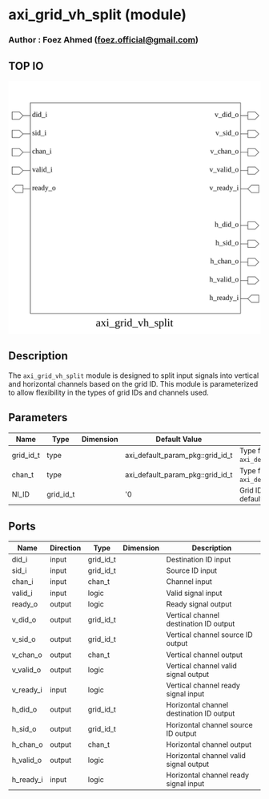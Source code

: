 # axi_grid_vh_split (module)

### Author : Foez Ahmed (foez.official@gmail.com)

## TOP IO
<img src="./axi_grid_vh_split_top.svg">

## Description

The `axi_grid_vh_split` module is designed to split input signals into vertical and horizontal
channels based on the grid ID. This module is parameterized to allow flexibility in the types of
grid IDs and channels used.

## Parameters
|Name|Type|Dimension|Default Value|Description|
|-|-|-|-|-|
|grid_id_t|type||axi_default_param_pkg::grid_id_t| Type for grid ID, default is `axi_default_param_pkg::grid_id_t`|
|chan_t|type||axi_default_param_pkg::grid_id_t| Type for channel, default is `axi_default_param_pkg::grid_id_t`|
|NI_ID|grid_id_t||'0| Grid ID for the network interface, default is `0`|

## Ports
|Name|Direction|Type|Dimension|Description|
|-|-|-|-|-|
|did_i|input|grid_id_t||Destination ID input|
|sid_i|input|grid_id_t||Source ID input|
|chan_i|input|chan_t||Channel input|
|valid_i|input|logic||Valid signal input|
|ready_o|output|logic||Ready signal output|
|v_did_o|output|grid_id_t||Vertical channel destination ID output|
|v_sid_o|output|grid_id_t||Vertical channel source ID output|
|v_chan_o|output|chan_t||Vertical channel output|
|v_valid_o|output|logic||Vertical channel valid signal output|
|v_ready_i|input|logic||Vertical channel ready signal input|
|h_did_o|output|grid_id_t||Horizontal channel destination ID output|
|h_sid_o|output|grid_id_t||Horizontal channel source ID output|
|h_chan_o|output|chan_t||Horizontal channel output|
|h_valid_o|output|logic||Horizontal channel valid signal output|
|h_ready_i|input|logic||Horizontal channel ready signal input|

